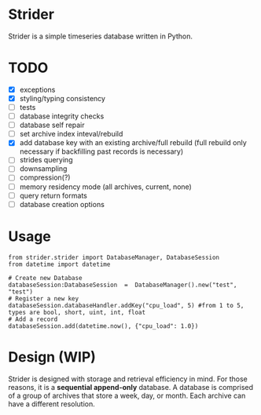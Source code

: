 # Strider
Strider is a simple timeseries database written in Python.
# TODO
 - [x] exceptions
 - [x] styling/typing consistency
 - [ ] tests
 - [ ] database integrity checks
 - [ ] database self repair
 - [ ] set archive index inteval/rebuild
 - [x] add database key with an existing archive/full rebuild (full rebuild only necessary if backfilling past records is necessary)
 - [ ] strides querying
 - [ ] downsampling
 - [ ] compression(?)
 - [ ] memory residency mode (all archives, current, none)
 - [ ] query return formats
 - [ ] database creation options
# Usage

    from strider.strider import DatabaseManager, DatabaseSession
    from datetime import datetime
    
    # Create new Database
    databaseSession:DatabaseSession  =  DatabaseManager().new("test", "test")
    # Register a new key
    databaseSession.databaseHandler.addKey("cpu_load", 5) #from 1 to 5, types are bool, short, uint, int, float
    # Add a record
    databaseSession.add(datetime.now(), {"cpu_load": 1.0})
    

# Design (WIP)
Strider is designed with storage and retrieval efficiency in mind. For those reasons, it is a **sequential append-only** database. A database is comprised of a group of archives that store a week, day, or month. Each archive can have a different resolution.